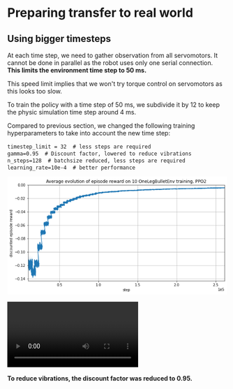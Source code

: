 # Preparing transfer to real world

## Using bigger timesteps

At each time step, we need to gather observation from all servomotors.
It cannot be done in parallel as the robot uses only one serial connection.
**This limits the environment time step to 50 ms.**

This speed limit implies that we won't try torque control on servomotors as this looks too slow.

To train the policy with a time step of 50 ms,
we subdivide it by 12 to keep the physic simulation time step around 4 ms.

Compared to previous section, we changed the following training hyperparameters to take into account the new time step:

```Python3
timestep_limit = 32  # less steps are required
gamma=0.95  # Discount factor, lowered to reduce vibrations
n_steps=128  # batchsize reduced, less steps are required
learning_rate=10e-4  # better performance
```

![Training results](img/transfer_real_world_new_timestep.png)

<video style="max-width:100%;height:auto" preload="metadata" controls="">
<source src="https://perso.crans.org/erdnaxe/videos/projet_hexapod/transfer_real_world_simulation.mp4" type="video/mp4">
</video><br/>

**To reduce vibrations, the discount factor was reduced to 0.95.**

